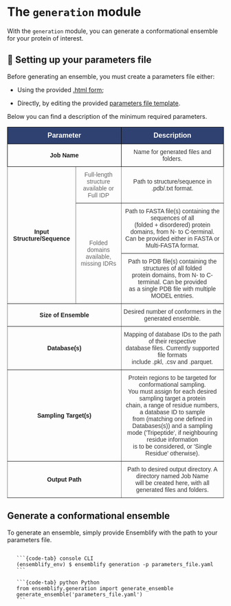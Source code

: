 # The `generation` module
  
With the `generation` module, you can generate a conformational ensemble for your protein of interest.

## 📝 Setting up your parameters file

Before generating an ensemble, you must create a parameters file either:

- Using the provided [.html form](https://github.com/npfernandes/ensemblify/releases/download/v0.0.1-downloads/parameters_form.html);

- Directly, by editing the provided [parameters file template](../../examples/input_parameters/parameters_template.yml).

Below you can find a description of the minimum required parameters.

<style type="text/css">
.tg  {border-collapse:collapse;border-spacing:0;}
.tg td{border-color:black;border-style:solid;border-width:1px;font-family:Arial, sans-serif;font-size:14px;
  overflow:hidden;padding:10px 5px;word-break:normal;}
.tg th{border-color:black;border-style:solid;border-width:1px;font-family:Arial, sans-serif;font-size:14px;
  font-weight:normal;overflow:hidden;padding:10px 5px;word-break:normal;}
.tg .tg-43zj{border-color:inherit;color:#656565;text-align:center;vertical-align:middle}
.tg .tg-18eh{border-color:#000000;font-weight:bold;text-align:center;vertical-align:middle}
.tg .tg-d05w{border-color:#000000;color:#333333;text-align:center;vertical-align:middle}
.tg .tg-xnth{background-color:#2f4171;border-color:#000000;color:#ffffff;font-size:medium;font-weight:bold;text-align:center;
  vertical-align:middle}
.tg .tg-uzvj{border-color:inherit;font-weight:bold;text-align:center;vertical-align:middle}
.tg .tg-j844{border-color:inherit;color:#333333;text-align:center;vertical-align:middle}
</style>
<table class="tg"><thead>
  <tr>
    <th class="tg-xnth" colspan="2">Parameter</th>
    <th class="tg-xnth">Description</th>
  </tr></thead>
<tbody>
  <tr>
    <td class="tg-18eh" colspan="2">Job Name</td>
    <td class="tg-d05w">Name for generated files and folders.</td>
  </tr>
  <tr>
    <td class="tg-uzvj" rowspan="3">Input Structure/Sequence</td>
    <td class="tg-43zj">Full-length structure<br>available or Full IDP</td>
    <td class="tg-j844">Path to structure/sequence in .pdb/.txt format.</td>
  </tr>
  <tr>
    <td class="tg-43zj" rowspan="2">Folded domains<br>available, missing IDRs</td>
    <td class="tg-j844">Path to FASTA file(s) containing the sequences of all<br>(folded + disordered) protein domains, from N- to C-terminal.<br>Can be provided either in FASTA or Multi-FASTA format.</td>
  </tr>
  <tr>
    <td class="tg-j844">Path to PDB file(s) containing the structures of all folded<br>protein domains, from N- to C-terminal. Can be provided<br>as a single PDB file with multiple MODEL entries.</td>
  </tr>
  <tr>
    <td class="tg-uzvj" colspan="2">Size of Ensemble</td>
    <td class="tg-j844">Desired number of conformers in the generated ensemble.</td>
  </tr>
  <tr>
    <td class="tg-uzvj" colspan="2">Database(s)</td>
    <td class="tg-j844">Mapping of database IDs to the path of their respective<br>database files. Currently supported file formats<br>include .pkl, .csv and .parquet.</td>
  </tr>
  <tr>
    <td class="tg-uzvj" colspan="2">Sampling Target(s)</td>
    <td class="tg-j844">Protein regions to be targeted for conformational sampling.<br>You must assign for each desired sampling target a protein<br>chain, a range of residue numbers, a database ID to sample<br>from (matching one defined in Databases(s)) and a sampling<br>mode ('Tripeptide', if neighbouring residue information<br>is to be considered, or 'Single Residue' otherwise).</td>
  </tr>
  <tr>
    <td class="tg-uzvj" colspan="2">Output Path</td>
    <td class="tg-j844">Path to desired output directory. A directory named Job Name<br>will be created here, with all generated files and folders.</td>
  </tr>
</tbody></table>

## Generate a conformational ensemble

To generate an ensemble, simply provide Ensemblify with the path to your parameters file.

````{tabs}

   ```{code-tab} console CLI
   (ensemblify_env) $ ensemblify generation -p parameters_file.yaml
   ```

   ```{code-tab} python Python
   from ensemblify.generation import generate_ensemble
   generate_ensemble('parameters_file.yaml')
   ```
````
